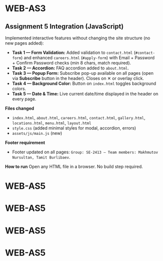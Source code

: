 # WEB-AS3


## Assignment 5 Integration (JavaScript)

Implemented interactive features without changing the site structure (no new pages added):

- **Task 1 — Form Validation:** Added validation to `contact.html` (`#contact-form`) and enhanced `careers.html` (`#apply-form`) with Email + Password + Confirm Password checks (min 8 chars, match required).
- **Task 2 — Accordion:** FAQ accordion added to `about.html`.
- **Task 3 — Popup Form:** Subscribe pop-up available on all pages (open via **Subscribe** button in the header). Closes on ✕ or overlay click.
- **Task 4 — Background Color:** Button on `index.html` toggles background colors.
- **Task 5 — Date & Time:** Live current date/time displayed in the header on every page.

**Files changed**
- `index.html`, `about.html`, `careers.html`, `contact.html`, `gallery.html`, `locations.html`, `menu.html`, `layout.html`
- `style.css` (added minimal styles for modal, accordion, errors)
- `assets/js/main.js` (new)

**Footer requirement**
- Footer updated on all pages: `Group: SE-2413 — Team members: Makhmutov Nursultan, Tamit Burlibaev`.

**How to run**
Open any HTML file in a browser. No build step required.
# WEB-AS5
# WEB-AS5
# WEB-AS5
# WEB-AS5
